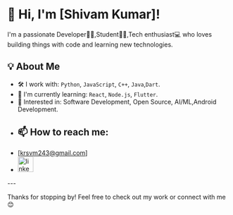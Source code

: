 # 👋 Hi, I'm [Shivam Kumar]!
I'm a passionate Developer👨‍💻,Student🧑‍🎓,Tech enthusiast💻 who loves building things with code and learning new technologies.

## 💡 About Me

- 🛠️ I work with: `Python`, `JavaScript`, `C++`, `Java`,`Dart`.
- 🌱 I'm currently learning: `React`, `Node.js`, `Flutter`.
- 💼 Interested in: Software Development, Open Source, AI/ML,Android Development.
-  ## 📫 How to reach me:
-  [krsvm243@gmail.com]
-  <a href="https://www.linkedin.com/in/shivam-kumar-b43887321/" target="_blank">
    <img src="https://img.shields.io/static/v1?message=LinkedIn&logo=linkedin&label=&color=0077B5&logoColor=white&labelColor=&style=for-the-badge" height="35" alt="linkedin logo"  />
  </a>
---

Thanks for stopping by! Feel free to check out my work or connect with me 😊

